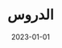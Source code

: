---
title: "الدروس"
description: "استكشف مجموعة من الدروس التعليمية لمساعدتك في تعلم مهارات جديدة وتطوير معرفتك"
date: 2023-01-01
draft: false
--- 